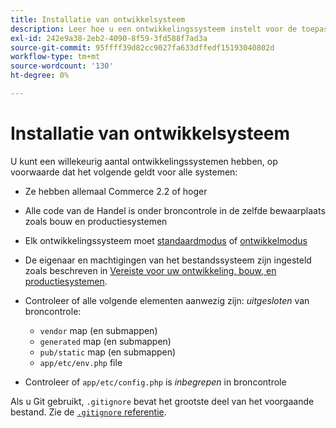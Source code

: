 ```yaml
---
title: Installatie van ontwikkelsysteem
description: Leer hoe u een ontwikkelingssysteem instelt voor de toepassing Commerce.
exl-id: 242e9a38-2eb2-4090-8f59-3fd588f7ad3a
source-git-commit: 95ffff39d82cc9027fa633dffedf15193040802d
workflow-type: tm+mt
source-wordcount: '130'
ht-degree: 0%

---
```


# Installatie van ontwikkelsysteem

U kunt een willekeurig aantal ontwikkelingssystemen hebben, op voorwaarde dat het volgende geldt voor alle systemen:

- Ze hebben allemaal Commerce 2.2 of hoger
- Alle code van de Handel is onder broncontrole in de zelfde bewaarplaats zoals bouw en productiesystemen
- Elk ontwikkelingssysteem moet [standaardmodus](../bootstrap/application-modes.md#default-mode) of [ontwikkelmodus](../bootstrap/application-modes.md#developer-mode)
- De eigenaar en machtigingen van het bestandssysteem zijn ingesteld zoals beschreven in [Vereiste voor uw ontwikkeling, bouw, en productiesystemen](../deployment/technical-details.md).
- Controleer of alle volgende elementen aanwezig zijn: _uitgesloten_ van broncontrole:

   - `vendor` map (en submappen)
   - `generated` map (en submappen)
   - `pub/static` map (en submappen)
   - `app/etc/env.php` file

- Controleer of `app/etc/config.php` is _inbegrepen_ in broncontrole

Als u Git gebruikt, `.gitignore` bevat het grootste deel van het voorgaande bestand. Zie de [`.gitignore` referentie](../reference/config-reference-gitignore.md).
